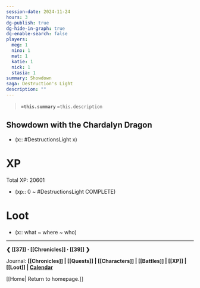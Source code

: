 ```yaml
---
session-date: 2024-11-24
hours: 3
dg-publish: true
dg-hide-in-graph: true
dg-enable-search: false
players:
  meg: 1
  nino: 1
  mat: 1
  katie: 1
  nick: 1
  stasia: 1
summary: Showdown
saga: Destruction's Light
description: ""
---
```


> **`=this.summary`**
> `=this.description`

## Showdown with the Chardalyn Dragon
- (x:: #DestructionsLight  x)

# XP
Total XP: 20601
- (xp:: 0 ~ #DestructionsLight COMPLETE) 

# Loot
- (x:: what ~ where ~ who)

---
**❮ [[37]] · [[Chronicles]] ·  [[39]] ❯**

Journal: **[[Chronicles]] | [[Quests]] |  [[Characters]] | [[Battles]] | [[XP]] | [[Loot]] | [Calendar](https://app.fantasy-calendar.com/calendars/38f9e3f5098bac1f655a4fb4241f35eb)**

[[Home| Return to homepage.]]
